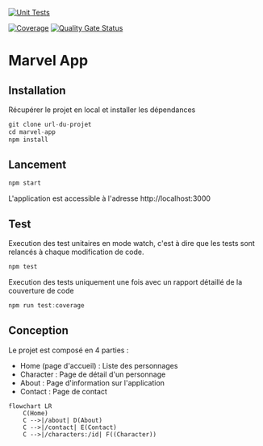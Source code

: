 [![Unit Tests](https://github.com/InesMauget/marvel-app/actions/workflows/unit-tests.yml/badge.svg)](https://github.com/InesMauget/marvel-app/actions/workflows/unit-tests.yml)

[![Coverage](https://sonarcloud.io/api/project_badges/measure?project=InesMauget_marvel-app&metric=coverage)](https://sonarcloud.io/summary/new_code?id=InesMauget_marvel-app)
[![Quality Gate Status](https://sonarcloud.io/api/project_badges/measure?project=InesMauget_marvel-app&metric=alert_status)](https://sonarcloud.io/summary/new_code?id=InesMauget_marvel-app)
# **Marvel App**

## **Installation**
Récupérer le projet en local et installer les dépendances 

```javascript
git clone url-du-projet
cd marvel-app
npm install
```

## **Lancement**
```javascript
npm start
````
L'application est accessible à l'adresse http://localhost:3000

## **Test**
Execution des test unitaires en mode watch, c'est à dire que les tests sont relancés  à chaque modification de code.
```javascript
npm test
````
Execution des tests uniquement une fois avec un rapport détaillé de la couverture de code
```javascript
npm run test:coverage
````

## **Conception**
Le projet est composé en 4 parties :
- Home (page d'accueil) : Liste des personnages
- Character : Page de détail d'un personnage
- About : Page d'information sur l'application
- Contact : Page de contact

```mermaid
flowchart LR
    C(Home)
    C -->|/about| D(About)
    C -->|/contact| E(Contact)
    C -->|/characters:/id| F((Character))
````
